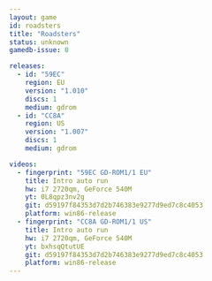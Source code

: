 ```yaml
---
layout: game
id: roadsters
title: "Roadsters"
status: unknown
gamedb-issue: 0

releases:
  - id: "59EC"
    region: EU
    version: "1.010"
    discs: 1
    medium: gdrom
  - id: "CC8A"
    region: US
    version: "1.007"
    discs: 1
    medium: gdrom

videos:
  - fingerprint: "59EC GD-ROM1/1 EU"
    title: Intro auto run
    hw: i7 2720qm, GeForce 540M
    yt: 0L8qpz3nv2g
    git: d59197f84353d7d2b746383e9277d9ed7c8c4053
    platform: win86-release
  - fingerprint: "CC8A GD-ROM1/1 US"
    title: Intro auto run
    hw: i7 2720qm, GeForce 540M
    yt: bxhsqQtutUE
    git: d59197f84353d7d2b746383e9277d9ed7c8c4053
    platform: win86-release
---
```

